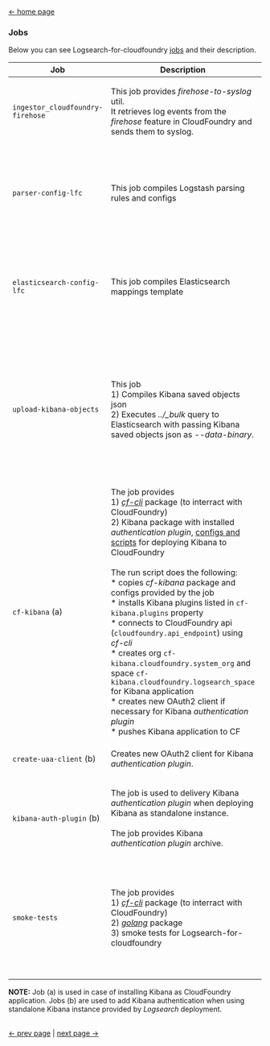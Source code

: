 [<- home page](../README.md)
### Jobs

Below you can see Logsearch-for-cloudfoundry [jobs](../jobs) and their description.

| Job | Description | Resources | Deployment |
| --- | ----------- | --------- | ---------- |
| `ingestor_cloudfoundry-firehose` | This job provides _firehose-to-syslog_ util.</br>It retrieves log events from the _firehose_ feature in CloudFoundry and sends them to syslog. | [spec](../jobs/ingestor_cloudfoundry-firehose/spec)</br></br>Packages:</br>[`firehose-to-syslog`](../packages/firehose-to-syslog)</br></br>Src:</br>[`firehose-to-syslog`](../src/github.com/cloudfoundry-community) | Merged to [`ingestor`](../templates/stub.logsearch-for-cf.cf-kibana.yml#L7-L10) job of _Logsearch_ deployment. |
| `parser-config-lfc` | This job compiles Logstash parsing rules and configs | [spec](../jobs/parser-config-lfc/spec)</br></br>Packages:</br>[`logsearch-config-logstash-filters`](../packages/logsearch-config-logstash-filters)</br></br>Src:</br>[`logsearch-config/src/logstash-filters`](../src/logsearch-config/src/logstash-filters) | Merged to [`parser`](../templates/stub.logsearch-for-cf.cf-kibana.yml#L12-L27) job of _Logsearch_ deployment. Delivered via `logstash_parser.filters` and `logstash_parser.deployment_dictionary` properties. |
| `elasticsearch-config-lfc` | This job compiles Elasticsearch mappings template | [spec](../jobs/elasticsearch-config-lfc/spec)</br></br>Packages:</br>[`logsearch-config-es-mappings`](../packages/logsearch-config-es-mappings)</br></br>Src:</br>[`logsearch-config/src/es-mappings`](../src/logsearch-config/src/es-mappings) | Merged to [`maintenance`](../templates/stub.logsearch-for-cf.cf-kibana.yml#L29-L36) job of _Logsearch_ deployment. Delivered via `elasticsearch_config.templates` property. |
| `upload-kibana-objects` | This job</br>1) Compiles Kibana saved objects json</br>2) Executes *../\_bulk* query to Elasticsearch with passing Kibana saved objects json as _--data-binary_. | [spec](../jobs/upload-kibana-objects/spec)</br></br>Packages:</br>[`logsearch-config-kibana-objects`](../packages/logsearch-config-kibana-objects) (Kibana saved objects compiled json)</br></br>Src:</br>[`logsearch-config/src/kibana-objects`](../src/logsearch-config/src/kibana-objects)</br></br>Run script:</br>[`run`](../jobs/upload-kibana-objects/templates/bin/run) | This is an __errand__ [job](../templates/stub.logsearch-for-cf.cf-kibana.yml#L58-L73).</br></br>Run as: `bosh run errand upload-kibana-objects` |
| `cf-kibana` (a) | The job provides</br>1) [_cf-cli_](https://github.com/cloudfoundry/cli) package (to interract with CloudFoundry)</br>2) Kibana package with installed _authentication plugin_, [configs and scripts](../jobs/cf-kibana/templates) for deploying Kibana to CloudFoundry</br></br>The run script does the following:</br>* copies _cf-kibana_ package and configs provided by the job</br>* installs Kibana plugins listed in `cf-kibana.plugins` property</br>* connects to CloudFoundry api (`cloudfoundry.api_endpoint`) using _cf-cli_</br>* creates org `cf-kibana.cloudfoundry.system_org` and space `cf-kibana.cloudfoundry.logsearch_space` for Kibana application</br>* creates new OAuth2 client if necessary for Kibana _authentication plugin_</br>* pushes Kibana application to CF |[spec](../jobs/cf-kibana/spec)</br></br>Packages:</br>[`cf-cli`](../packages/cf-cli)</br>[`cf-kibana`](../packages/cf-kibana)</br></br>Src:</br>[`kibana-cf_authentication`](../src/kibana-cf_authentication)</br></br>Run script:</br>[`errand.sh.erb`](../jobs/cf-kibana/templates/errand.sh.erb) | This is an __errand__ [job](../templates/stub.logsearch-for-cf.cf-kibana.yml#L38-L45).</br></br>Run as: `bosh run errand cf-kibana` |
| `create-uaa-client` (b) | Creates new OAuth2 client for Kibana _authentication plugin_. |[spec](../jobs/create-uaa-client/spec)</br></br>Run script:</br>[`run`](../jobs/create-uaa-client/templates/bin/run) | This is an __errand__ [job](../templates/stub.logsearch-for-cf.standalone-kibana-with-auth.yml#L49-L66).</br></br>Run as: `bosh run errand create-uaa-client` |
| `kibana-auth-plugin` (b) | The job is used to delivery Kibana _authentication plugin_ when deploying Kibana as standalone instance.</br></br>The job provides Kibana _authentication plugin_ archive. | [spec](../jobs/kibana-auth-plugin/spec)</br></br>Packages:</br>[`kibana-auth-plugin`](../packages/kibana-auth-plugin)</br></br>Src:</br>[`kibana-cf_authentication`](../src/kibana-cf_authentication) | Merged to [`kibana`](../templates/stub.logsearch-for-cf.standalone-kibana-with-auth.yml#L85-L103) job of _Logsearch_ deployment. Delivered via `kibana.plugins` property. |
| `smoke-tests` | The job provides</br>1) [_cf-cli_](https://github.com/cloudfoundry/cli) package (to interract with CloudFoundry)</br>2) [_golang_](https://golang.org/) package</br>3) smoke tests for Logsearch-for-cloudfoundry | [spec](../jobs/smoke-tests/spec)</br></br>Packages:</br>[`cf-cli`](../packages/cf-cli)</br>[`golang`](../packages/golang)</br>[`smoke-tests`](../packages/smoke-tests)</br></br>Src:</br>[`logsearch-smoke-tests`](../src/github.com/cloudfoundry-community)</br></br>Run script:</br>[`run.erb`](../jobs/smoke-tests/templates/run.erb) | This is an __errand__ [job](../templates/stub.logsearch-for-cf.cf-kibana.yml#L39-L48).</br></br>Run as: `bosh run errand smoke-tests` |

**NOTE:** Job (a) is used in case of installing Kibana as CloudFoundry application. Jobs (b) are used to add Kibana authentication when using standalone Kibana instance provided by _Logsearch_ deployment.

</br>[<- prev page](features.md) | [next page ->](deployment.md)

